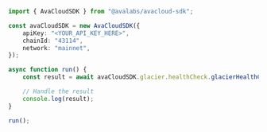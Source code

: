 <!-- Start SDK Example Usage [usage] -->
```typescript
import { AvaCloudSDK } from "@avalabs/avacloud-sdk";

const avaCloudSDK = new AvaCloudSDK({
    apiKey: "<YOUR_API_KEY_HERE>",
    chainId: "43114",
    network: "mainnet",
});

async function run() {
    const result = await avaCloudSDK.glacier.healthCheck.glacierHealthCheck();

    // Handle the result
    console.log(result);
}

run();

```
<!-- End SDK Example Usage [usage] -->